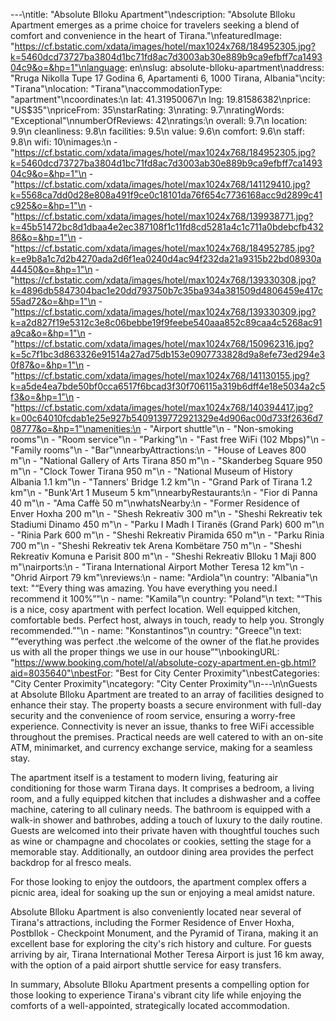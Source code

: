 ---\ntitle: "Absolute Blloku Apartment"\ndescription: "Absolute Blloku Apartment emerges as a prime choice for travelers seeking a blend of comfort and convenience in the heart of Tirana."\nfeaturedImage: "https://cf.bstatic.com/xdata/images/hotel/max1024x768/184952305.jpg?k=5460dcd73727ba3804d1bc71fd8ac7d3003ab30e889b9ca9efbff7ca149304c9&o=&hp=1"\nlanguage: en\nslug: absolute-blloku-apartment\naddress: "Rruga Nikolla Tupe 17 Godina 6, Apartamenti 6, 1000 Tirana, Albania"\ncity: "Tirana"\nlocation: "Tirana"\naccommodationType: "apartment"\ncoordinates:\n  lat: 41.31950067\n  lng: 19.81586382\nprice: "US$35"\npriceFrom: 35\nstarRating: 3\nrating: 9.7\nratingWords: "Exceptional"\nnumberOfReviews: 42\nratings:\n  overall: 9.7\n  location: 9.9\n  cleanliness: 9.8\n  facilities: 9.5\n  value: 9.6\n  comfort: 9.6\n  staff: 9.8\n  wifi: 10\nimages:\n  - "https://cf.bstatic.com/xdata/images/hotel/max1024x768/184952305.jpg?k=5460dcd73727ba3804d1bc71fd8ac7d3003ab30e889b9ca9efbff7ca149304c9&o=&hp=1"\n  - "https://cf.bstatic.com/xdata/images/hotel/max1024x768/141129410.jpg?k=5568ca7dd0d28e808a491f9ce0c18101da76f654c7736168acc9d2899c41c925&o=&hp=1"\n  - "https://cf.bstatic.com/xdata/images/hotel/max1024x768/139938771.jpg?k=45b51472bc8d1dbaa4e2ec387108f1c11fd8cd5281a4c1c711a0bdebcfb43286&o=&hp=1"\n  - "https://cf.bstatic.com/xdata/images/hotel/max1024x768/184952785.jpg?k=e9b8a1c7d2b4270ada2d6f1ea0240d4ac94f232da21a9315b22bd08930a44450&o=&hp=1"\n  - "https://cf.bstatic.com/xdata/images/hotel/max1024x768/139330308.jpg?k=4896db5847304bac1e20dd793750b7c35ba934a381509d4806459e417c55ad72&o=&hp=1"\n  - "https://cf.bstatic.com/xdata/images/hotel/max1024x768/139330309.jpg?k=a2d827f19e5312c3e8c06bebbe19f9feebe540aaa852c89caa4c5268ac91a9ca&o=&hp=1"\n  - "https://cf.bstatic.com/xdata/images/hotel/max1024x768/150962316.jpg?k=5c7f1bc3d863326e91514a27ad75db153e0907733828d9a8efe73ed294e30f87&o=&hp=1"\n  - "https://cf.bstatic.com/xdata/images/hotel/max1024x768/141130155.jpg?k=a5de4ea7bde50bf0cca6517f6bcad3f30f706115a319b6dff4e18e5034a2c5f3&o=&hp=1"\n  - "https://cf.bstatic.com/xdata/images/hotel/max1024x768/140394417.jpg?k=00c64010fcdab1e25e927b5409139772921329e4d906ac00d733f2636d708777&o=&hp=1"\namenities:\n  - "Airport shuttle"\n  - "Non-smoking rooms"\n  - "Room service"\n  - "Parking"\n  - "Fast free WiFi (102 Mbps)"\n  - "Family rooms"\n  - "Bar"\nnearbyAttractions:\n  - "House of Leaves 800 m"\n  - "National Gallery of Arts Tirana 850 m"\n  - "Skanderbeg Square 950 m"\n  - "Clock Tower Tirana 950 m"\n  - "National Museum of History Albania 1.1 km"\n  - "Tanners' Bridge 1.2 km"\n  - "Grand Park of Tirana 1.2 km"\n  - "Bunk'Art 1 Museum 5 km"\nnearbyRestaurants:\n  - "Fior di Panna 40 m"\n  - "Ama Caffè 50 m"\nwhatsNearby:\n  - "Former Residence of Enver Hoxha 200 m"\n  - "Shesh Rekreativ 300 m"\n  - "Sheshi Rekreativ tek Stadiumi Dinamo 450 m"\n  - "Parku I Madh I Tiranës (Grand Park) 600 m"\n  - "Rinia Park 600 m"\n  - "Sheshi Rekreativ Piramida 650 m"\n  - "Parku Rinia 700 m"\n  - "Sheshi Rekreativ tek Arena Kombëtare 750 m"\n  - "Sheshi Rekreativ Komuna e Parisit 800 m"\n  - "Sheshi Rekreativ Blloku 1 Maji 800 m"\nairports:\n  - "Tirana International Airport Mother Teresa 12 km"\n  - "Ohrid Airport 79 km"\nreviews:\n  - name: "Ardiola"\n    country: "Albania"\n    text: "“Every thing was amazing. You have everything you need.I recommend it 100%”"\n  - name: "Kamila"\n    country: "Poland"\n    text: "“This is a nice, cosy apartment with perfect location. Well equipped kitchen, comfortable beds. Perfect host, always in touch, ready to help you. Strongly recommended.”"\n  - name: "Konstantinos"\n    country: "Greece"\n    text: "“everything was perfect .the welcome of the owner of the flat.he provides us with all the proper things we use in our house”"\nbookingURL: "https://www.booking.com/hotel/al/absolute-cozy-apartment.en-gb.html?aid=8035640"\nbestFor: "Best for City Center Proximity"\nbestCategories: "City Center Proximity"\ncategory: "City Center Proximity"\n---\n\nGuests at Absolute Blloku Apartment are treated to an array of facilities designed to enhance their stay. The property boasts a secure environment with full-day security and the convenience of room service, ensuring a worry-free experience. Connectivity is never an issue, thanks to free WiFi accessible throughout the premises. Practical needs are well catered to with an on-site ATM, minimarket, and currency exchange service, making for a seamless stay.

The apartment itself is a testament to modern living, featuring air conditioning for those warm Tirana days. It comprises a bedroom, a living room, and a fully equipped kitchen that includes a dishwasher and a coffee machine, catering to all culinary needs. The bathroom is equipped with a walk-in shower and bathrobes, adding a touch of luxury to the daily routine. Guests are welcomed into their private haven with thoughtful touches such as wine or champagne and chocolates or cookies, setting the stage for a memorable stay. Additionally, an outdoor dining area provides the perfect backdrop for al fresco meals.

For those looking to enjoy the outdoors, the apartment complex offers a picnic area, ideal for soaking up the sun or enjoying a meal amidst nature.

Absolute Blloku Apartment is also conveniently located near several of Tirana's attractions, including the Former Residence of Enver Hoxha, Postbllok - Checkpoint Monument, and the Pyramid of Tirana, making it an excellent base for exploring the city's rich history and culture. For guests arriving by air, Tirana International Mother Teresa Airport is just 16 km away, with the option of a paid airport shuttle service for easy transfers.

In summary, Absolute Blloku Apartment presents a compelling option for those looking to experience Tirana's vibrant city life while enjoying the comforts of a well-appointed, strategically located accommodation.